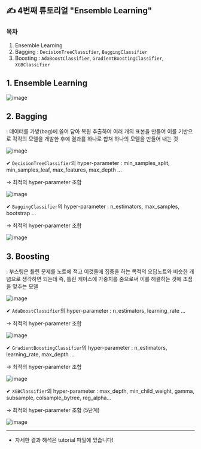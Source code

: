 ## ✍ 4번째 튜토리얼 "Ensemble Learning"

### 목차
1. Ensemble Learning
2. Bagging : `DecisionTreeClassifier`,  `BaggingClassifier`
4. Boosting : `AdaBoostClassifier`,  `GradientBoostingClassifier`,  `XGBClassifier`

## 1. Ensemble Learning
![image](https://user-images.githubusercontent.com/67623921/204856410-36153ee9-868f-43f6-bf83-e511167efb8d.png)

## 2. Bagging
: 데이터를 가방(bag)에 쓸어 담아 복원 추출하여 여러 개의 표본을 만들어 이를 기반으로 각각의 모델을 개발한 후에 결과를 하나로 합쳐 하나의 모델을 만들어 내는 것

![image](https://user-images.githubusercontent.com/67623921/204858446-dee5014d-4414-4b4c-bb78-b107db978a7f.png)


✔ `DecisionTreeClassifier`의 hyper-parameter : min_samples_split, min_samples_leaf, max_features, max_depth ...

→ 최적의 hyper-parameter 조합

![image](https://user-images.githubusercontent.com/67623921/204857385-a8b1363b-62e5-4d1b-aff0-56504a6a4433.png)

✔ `BaggingClassifier`의 hyper-parameter : n_estimators, max_samples, bootstrap ...

→ 최적의 hyper-parameter 조합

![image](https://user-images.githubusercontent.com/67623921/204858551-2aaa6437-5d69-4e60-97f1-79ffb3599db9.png)



## 3. Boosting
: 부스팅은 틀린 문제를 노트에 적고 이것들에 집중을 하는 목적의 오답노트와 비슷한 개념으로 생각하면 되는데 즉, 틀린 케이스에 가중치를 줌으로써 이를 해결하는 것에 초점을 맞추는 모델

![image](https://user-images.githubusercontent.com/67623921/204859577-fa5915e3-ea56-4c49-8ad8-6ef88d8f2b21.png)


✔ `AdaBoostClassifier`의 hyper-parameter : n_estimators, learning_rate ...

→ 최적의 hyper-parameter 조합

![image](https://user-images.githubusercontent.com/67623921/204859882-8ae71714-3010-4400-91cc-b42769508551.png)


✔ `GradientBoostingClassifier`의 hyper-parameter : n_estimators, learning_rate, max_depth ...

→ 최적의 hyper-parameter 조합

![image](https://user-images.githubusercontent.com/67623921/204860153-32075633-6006-464d-9d4c-c7885386ee2a.png)

✔ `XGBClassifier`의 hyper-parameter : max_depth, min_child_weight, gamma, subsample, colsample_bytree, reg_alpha...

→ 최적의 hyper-parameter 조합 (5단계)

![image](https://user-images.githubusercontent.com/67623921/204860782-fb4fe93a-b030-45cc-945b-2f97ece46ebe.png)

--------------------------------

* 자세한 결과 해석은 tutorial 파일에 있습니다!

